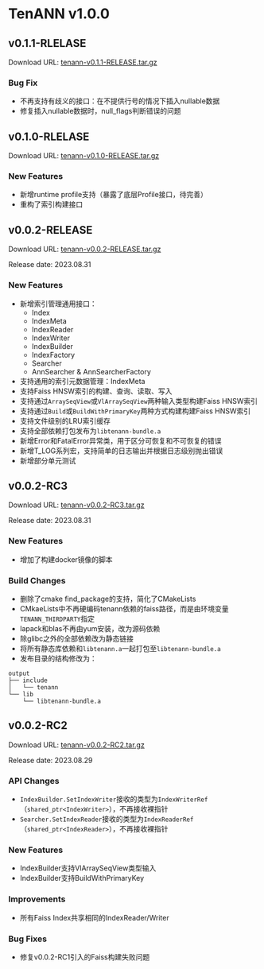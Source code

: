 # TenANN v1.0.0

## v0.1.1-RLELASE
Download URL: [tenann-v0.1.1-RELEASE.tar.gz](https://mirrors.tencent.com/repository/generic/doris_thirdparty/tenann-v0.1.1-RELEASE.tar.gz)

### Bug Fix
- 不再支持有歧义的接口：在不提供行号的情况下插入nullable数据
- 修复插入nullable数据时，null_flags判断错误的问题
  
## v0.1.0-RLELASE
Download URL: [tenann-v0.1.0-RELEASE.tar.gz](https://mirrors.tencent.com/repository/generic/doris_thirdparty/tenann-v0.1.0-RELEASE.tar.gz)

### New Features
- 新增runtime profile支持（暴露了底层Profile接口，待完善）
- 重构了索引构建接口

## v0.0.2-RELEASE
Download URL: [tenann-v0.0.2-RELEASE.tar.gz](https://mirrors.tencent.com/repository/generic/doris_thirdparty/tenann-v0.0.2-RELEASE.tar.gz)

Release date: 2023.08.31

### New Features
- 新增索引管理通用接口：
  - Index
  - IndexMeta
  - IndexReader 
  - IndexWriter 
  - IndexBuilder
  - IndexFactory
  - Searcher 
  - AnnSearcher & AnnSearcherFactory
- 支持通用的索引元数据管理：IndexMeta
- 支持Faiss HNSW索引的构建、查询、读取、写入
- 支持通过`ArraySeqView`或`VlArraySeqView`两种输入类型构建Faiss HNSW索引
- 支持通过`Build`或`BuildWithPrimaryKey`两种方式构建构建Faiss HNSW索引
- 支持文件级别的LRU索引缓存
- 支持全部依赖打包发布为`libtenann-bundle.a`
- 新增Error和FatalError异常类，用于区分可恢复和不可恢复的错误
- 新增T_LOG系列宏，支持简单的日志输出并根据日志级别抛出错误
- 新增部分单元测试

## v0.0.2-RC3
Download URL: [tenann-v0.0.2-RC3.tar.gz](https://mirrors.tencent.com/repository/generic/doris_thirdparty/tenann-v0.0.2-RC3.tar.gz)

Release date: 2023.08.31

### New Features
- 增加了构建docker镜像的脚本

### Build Changes
- 删除了cmake find_package的支持，简化了CMakeLists
- CMkaeLists中不再硬编码tenann依赖的faiss路径，而是由环境变量`TENANN_THIRDPARTY`指定
- lapack和blas不再由yum安装，改为源码依赖
- 除glibc之外的全部依赖改为静态链接
- 将所有静态库依赖和`libtenann.a`一起打包至`libtenann-bundle.a`
- 发布目录的结构修改为：
```
output
├── include
│   └── tenann
└── lib
    └── libtenann-bundle.a
```

## v0.0.2-RC2

Download URL: [tenann-v0.0.2-RC2.tar.gz](https://mirrors.tencent.com/repository/generic/doris_thirdparty/tenann-v0.0.2-RC2.tar.gz)

Release date: 2023.08.29

### API Changes
- `IndexBuilder.SetIndexWriter`接收的类型为`IndexWriterRef`（`shared_ptr<IndexWriter>`），不再接收裸指针
- `Searcher.SetIndexReader`接收的类型为`IndexReaderRef`（`shared_ptr<IndexReader>`），不再接收裸指针

### New Features
- IndexBuilder支持VlArraySeqView类型输入
- IndexBuilder支持BuildWithPrimaryKey

### Improvements
- 所有Faiss Index共享相同的IndexReader/Writer

### Bug Fixes
- 修复v0.0.2-RC1引入的Faiss构建失败问题


